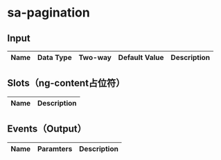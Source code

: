 # sa-pagination

## Input

| Name | Data Type |  Two-way | Default Value | Description |
| --- | --- | --- | --- | --- |
 
## Slots（ng-content占位符）

| Name | Description |
| --- | --- |

## Events（Output）

| Name | Paramters | Description |
| --- | --- | --- |
